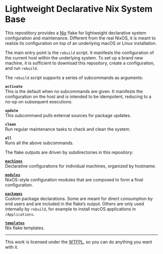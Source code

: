 Lightweight Declarative Nix System Base
=======================================

This repostitory provides a [Nix](https://nixos.org/) flake for lightweight declarative 
system configuration and maintenance. Different from the real NixOS, it is meant to realize 
its configuration on top of an underlying macOS or Linux installation.

The main entry point is the `rebuild` script. It manifests the configuration of the current 
host within the underlying system. To set up a brand new machine, it is sufficient to 
download this repository, create a configuration, and run `rebuild`.

The `rebuild` script supports a series of subcommands as arguments:

**`activate`**  
This is the default when no subcommands are given. It manifests the configuration on the host 
and is intended to be idempotent, reducing to a no-op on subsequent executions.

**`update`**  
This subcommand pulls external sources for package updates.

**`clean`**  
Run regular maintenance tasks to check and clean the system.

**`all`**  
Runs all the above subcommands.

The flake outputs are driven by subdirectories in this repository:

**[`machines`](/machines)**  
Declarative configurations for individual machines, organized by hostname.

**[`modules`](/modules)**  
NixOS-style configuration modules that are composed to form a final configuration.

**[`packages`](/packages)**  
Custom package declarations. Some are meant for direct consumption by end users and are 
included in the flake’s output. Others are only used internally by `rebuild`, for example to 
install macOS applications in `/Applications`.

**[`templates`](/templates)**  
Nix flake templates.

___
This work is licensed under the [WTFPL](http://www.wtfpl.net/), so you can do anything you 
want with it.
